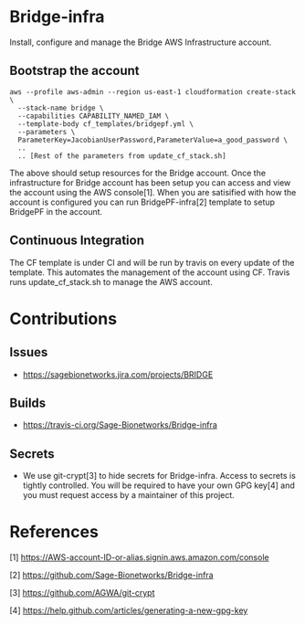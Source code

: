 # Bridge-infra
Install, configure and manage the Bridge AWS Infrastructure account.


## Bootstrap the account

```
aws --profile aws-admin --region us-east-1 cloudformation create-stack \
  --stack-name bridge \
  --capabilities CAPABILITY_NAMED_IAM \
  --template-body cf_templates/bridgepf.yml \
  --parameters \
  ParameterKey=JacobianUserPassword,ParameterValue=a_good_password \
  ..
  .. [Rest of the parameters from update_cf_stack.sh]

```

The above should setup resources for the Bridge account.  Once the infrastructure for Bridge account has been setup
you can access and view the account using the AWS console[1].  When you are satisified with how the account
is configured you can run BridgePF-infra[2] template to setup BridgePF in the account.


## Continuous Integration
The CF template is under CI and will be run by travis on every update of the template.  This automates the management
of the account using CF.  Travis runs update_cf_stack.sh to manage the AWS account.


# Contributions

## Issues
* https://sagebionetworks.jira.com/projects/BRIDGE

## Builds
* https://travis-ci.org/Sage-Bionetworks/Bridge-infra

## Secrets
* We use git-crypt[3] to hide secrets for Bridge-infra.  Access to secrets is tightly controlled.  You will be required to
have your own GPG key[4] and you must request access by a maintainer of this project.



# References

[1] https://AWS-account-ID-or-alias.signin.aws.amazon.com/console

[2] https://github.com/Sage-Bionetworks/Bridge-infra

[3] https://github.com/AGWA/git-crypt

[4] https://help.github.com/articles/generating-a-new-gpg-key
